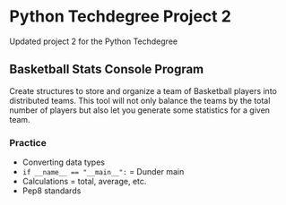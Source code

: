 # Python Techdegree Project 2

Updated project 2 for the Python Techdegree

## Basketball Stats Console Program

Create structures to store and organize a team of Basketball players into distributed teams. This tool will not only balance the teams by the total number of players but also let you generate some statistics for a given team.

### Practice

* Converting data types
* `if __name__ == "__main__":` = Dunder main
* Calculations = total, average, etc.
* Pep8 standards
